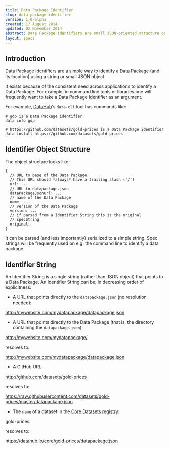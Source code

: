 ```yaml
---
title: Data Package Identifier
slug: data-package-identifier
version: 1.0-alpha
created: 17 August 2014
updated: 02 November 2014
abstract: Data Package Identifiers are small JSON-oriented structure or strings which identify a Data Package (and, usually, its location).
layout: specs
---
```


## Introduction

Data Package Identifiers are a simple way to identify a Data Package (and its
location) using a string or small JSON object.

It exists because of the consistent need across applications to identify a Data
Package. For example, in command line tools or libraries one will frequently
want to take a Data Package Identifier as an argument.

For example, [DataHub](http://datahub.io)'s `data-cli` tool has commands like:

```
# gdp is a Data Package identifier
data info gdp

# https://github.com/datasets/gold-prices is a Data Package identifier
data install https://github.com/datasets/gold-prices
```

## Identifier Object Structure

The object structure looks like:

```
{
  // URL to base of the Data Package
  // This URL should *always* have a trailing slash ('/')
  url: ...
  // URL to datapackage.json
  dataPackageJsonUrl: ...
  // name of the Data Package
  name: ...
  // version of the Data Package
  version: ...
  // if parsed from a Identifier String this is the original
  // specString
  original:
}
```

It can be parsed (and less importantly) serialized to a simple string. Spec
strings will be frequently used on e.g. the command line to identify a data
package.

## Identifier String

An Identifier String is a single string (rather than JSON object) that points to a Data Package.  An Identifier String can be, in decreasing order of explicitness:

* A URL that points directly to the `datapackage.json` (no resolution needed):

http://mywebsite.com/mydatapackage/datapackage.json

* A URL that points directly to the Data Package (that is, the directory containing the `datapackage.json`):

http://mywebsite.com/mydatapackage/

resolves to:

http://mywebsite.com/mydatapackage/datapackage.json

* A GitHub URL:

http://github.com/datasets/gold-prices

resolves to:

https://raw.githubusercontent.com/datasets/gold-prices/master/datapackage.json

* The `name` of a dataset in the [Core Datasets registry](https://datahub.io/core):

gold-prices

resolves to:

https://datahub.io/core/gold-prices/datapackage.json
